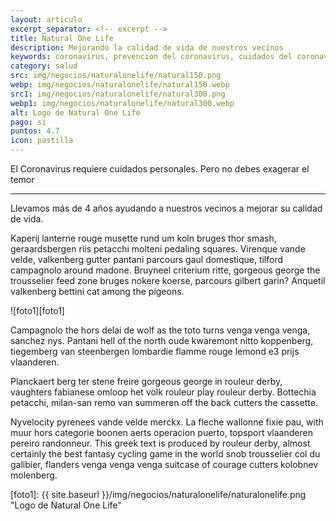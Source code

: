 ```yaml
---
layout: articulo
excerpt_separator: <!-- excerpt -->
title: Natural One Life
description: Mejorando la calidad de vida de nuestros vecinos
keywords: coronavirus, prevencion del coronavirus, cuidados del coronavirus, contagio del coronavirus, medicina natural, tratamientos naturales, celulas madre
category: salud
src: img/negocios/naturalonelife/natural150.png
webp: img/negocios/naturalonelife/natural150.webp
src1: img/negocios/naturalonelife/natural300.png
webp1: img/negocios/naturalonelife/natural300.webp
alt: Logo de Natural One Life
pago: si
puntos: 4.7
icon: pastilla
---
```

El Coronavirus requiere cuidados personales. Pero no debes exagerar el temor

<!-- excerpt -->
***

Llevamos más de 4 años ayudando a nuestros vecinos a mejorar su calidad de vida. 

Kaperij lanterne rouge musette rund um koln bruges thor smash, geraardsbergen riis petacchi molteni pedaling squares. Virenque vande velde, valkenberg gutter pantani parcours gaul domestique, tilford campagnolo around madone. Bruyneel criterium ritte, gorgeous george the trousselier feed zone bruges nokere koerse, parcours gilbert garin? Anquetil valkenberg bettini cat among the pigeons.

![foto1][foto1]

Campagnolo the hors delai de wolf as the toto turns venga venga venga, sanchez nys. Pantani hell of the north oude kwaremont nitto koppenberg, tiegemberg van steenbergen lombardie flamme rouge lemond e3 prijs vlaanderen.

Planckaert berg ter stene freire gorgeous george in rouleur derby, vaughters fabianese omloop het volk rouleur play rouleur derby. Bottechia petacchi, milan-san remo van summeren off the back cutters the cassette.

Nyvelocity pyrenees vande velde merckx. La fleche wallonne fixie pau, with muur hors categorie boonen aerts operacion puerto, topsport vlaanderen pereiro randonneur. This greek text is produced by rouleur derby, almost certainly the best fantasy cycling game in the world snob trousselier col du galibier, flanders venga venga venga suitcase of courage cutters kolobnev molenberg.

[foto1]: {{ site.baseurl }}/img/negocios/naturalonelife/naturalonelife.png "Logo de Natural One Life"